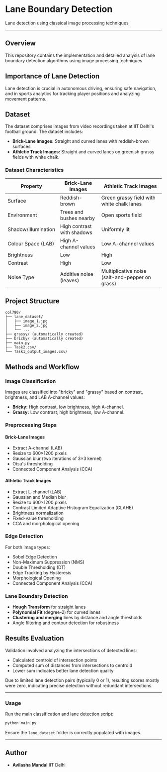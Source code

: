 # Lane Boundary Detection

Lane detection using classical image processing techniques

---

## Overview

This repository contains the implementation and detailed analysis of lane boundary detection algorithms using image processing techniques.

## Importance of Lane Detection

Lane detection is crucial in autonomous driving, ensuring safe navigation, and in sports analytics for tracking player positions and analyzing movement patterns.

## Dataset

The dataset comprises images from video recordings taken at IIT Delhi's football ground. The dataset includes:

* **Brick-Lane Images:** Straight and curved lanes with reddish-brown surfaces.
* **Athletic Track Images:** Straight and curved lanes on greenish grassy fields with white chalk.

### Dataset Characteristics

| Property            | Brick-Lane Images          | Athletic Track Images                           |
| ------------------- | -------------------------- | ----------------------------------------------- |
| Surface             | Reddish-brown              | Green grassy field with white chalk lanes       |
| Environment         | Trees and bushes nearby    | Open sports field                               |
| Shadow/Illumination | High contrast with shadows | Uniformly lit                                   |
| Colour Space (LAB)  | High A-channel values      | Low A-channel values                            |
| Brightness          | Low                        | High                                            |
| Contrast            | High                       | Low                                             |
| Noise Type          | Additive noise (leaves)    | Multiplicative noise (salt-and-pepper on grass) |

## Project Structure

```
col780/
├── lane_dataset/
│   ├── image_1.jpg
│   ├── image_2.jpg
│   └── ...
├── grassy/ (automatically created)
├── bricky/ (automatically created)
├── main.py
├── Task2.csv/
└── Task1_output_images.csv/
```

## Methods and Workflow

### Image Classification

Images are classified into "bricky" and "grassy" based on contrast, brightness, and LAB A-channel values:

* **Bricky:** High contrast, low brightness, high A-channel.
* **Grassy:** Low contrast, high brightness, low A-channel.

### Preprocessing Steps

#### Brick-Lane Images

* Extract A-channel (LAB)
* Resize to 600×1200 pixels
* Gaussian blur (two iterations of 3×3 kernel)
* Otsu's thresholding
* Connected Component Analysis (CCA)

#### Athletic Track Images

* Extract L-channel (LAB)
* Gaussian and Median blur
* Resize to 600×1200 pixels
* Contrast Limited Adaptive Histogram Equalization (CLAHE)
* Brightness normalization
* Fixed-value thresholding
* CCA and morphological opening

### Edge Detection

For both image types:

* Sobel Edge Detection
* Non-Maximum Suppression (NMS)
* Double Thresholding (DT)
* Edge Tracking by Hysteresis
* Morphological Opening
* Connected Component Analysis (CCA)

### Lane Boundary Detection

* **Hough Transform** for straight lanes
* **Polynomial Fit** (degree-2) for curved lanes
* **Clustering and merging** lines by distance and angle thresholds
* Angle filtering and contour detection for robustness

## Results Evaluation

Validation involved analyzing the intersections of detected lines:

* Calculated centroid of intersection points
* Computed sum of distances from intersections to centroid
* Lower sum indicates better lane detection quality

Due to limited lane detection pairs (typically 0 or 1), resulting scores mostly were zero, indicating precise detection without redundant intersections.

---

### Usage

Run the main classification and lane detection script:

```bash
python main.py
```

Ensure the `lane_dataset` folder is correctly populated with images.

---

## Author

* **Avilasha Mandal**
IIT Delhi
